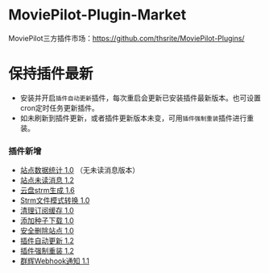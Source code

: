 # MoviePilot-Plugin-Market

MoviePilot三方插件市场：https://github.com/thsrite/MoviePilot-Plugins/

# 保持插件最新

- 安装并开启`插件自动更新`插件，每次重启会更新已安装插件最新版本。也可设置cron定时任务更新插件。
- 如未刷新到插件更新，或者插件更新版本未变，可用`插件强制重装`插件进行重装。

### 插件新增

- [站点数据统计 1.0](plugins_record%2FSiteStatisticNoMsg.md) （无未读消息版本）
- [站点未读消息 1.2](plugins_record%2FSiteUnreadMsg.md)
- [云盘strm生成 1.6](plugins_record%2FCloudStrm.md)
- [Strm文件模式转换 1.0](plugins_record%2FStrmConvert.md)
- [清理订阅缓存 1.0](plugins_record%2FSubscribeClear.md)
- [添加种子下载 1.0](plugins_record%2FDownloadTorrent.md)
- [安全删除站点 1.0](plugins_record%2FSiteRemoveSafe.md)
- [插件自动更新 1.2](plugins_record%2FPluginAutoUpdate.md)
- [插件强制重装 1.2](plugins_record%2FPluginReInstall.md)
- [群辉Webhook通知 1.1](plugins_record%2FSynologyNotify.md)


